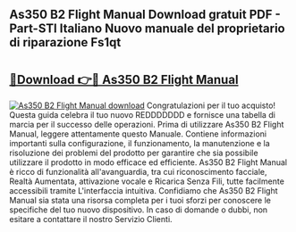 ## As350 B2 Flight Manual Download gratuit PDF - Part-STl Italiano Nuovo manuale del proprietario di riparazione Fs1qt

# <h2><a href="http://dfdlgwq.blite.top/?on=As350+B2+Flight+Manual">🔗Download 👉🔴 As350 B2 Flight Manual</a></h2>

[![As350 B2 Flight Manual download](https://i.imgur.com/lujVjoI.png)](http://dfdlgwq.blite.top/?on=As350+B2+Flight+Manual)
Congratulazioni per il tuo acquisto! Questa guida celebra il tuo nuovo REDDDDDDD e fornisce una tabella di marcia per il successo delle operazioni. Prima di utilizzare As350 B2 Flight Manual, leggere attentamente questo Manuale. Contiene informazioni importanti sulla configurazione, il funzionamento, la manutenzione e la risoluzione dei problemi del prodotto per garantire che sia possibile utilizzare il prodotto in modo efficace ed efficiente. As350 B2 Flight Manual è ricco di funzionalità all'avanguardia, tra cui riconoscimento facciale, Realtà Aumentata, attivazione vocale e Ricarica Senza Fili, tutte facilmente accessibili tramite L'interfaccia intuitiva. Confidiamo che As350 B2 Flight Manual sia stata una risorsa completa per i tuoi sforzi per conoscere le specifiche del tuo nuovo dispositivo. In caso di domande o dubbi, non esitare a contattare il nostro Servizio Clienti.
